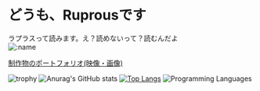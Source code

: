 # どうも、Ruprousです   
ラプラスって読みます。え？読めないって？読むんだよ   
![:name](https://count.getloli.com/@:Ruprous)   

[制作物のポートフォリオ(映像・画像)](https://www.foriio.com/ruprous)

![trophy](https://github-profile-trophy.vercel.app/?username=Ruprous&theme=darkhub)
![Anurag's GitHub stats](https://github-readme-stats.vercel.app/api?username=Ruprous&show_icons=true&theme=radical)
[![Top Langs](https://github-readme-stats.vercel.app/api/top-langs/?username=Ruprous)](https://github.com/anuraghazra/github-readme-stats)
![Programming Languages](https://skillicons.dev/icons?i=ps,ai,pr,xd,ae,figma,blender,python,java,cpp,github,html,css,js)






